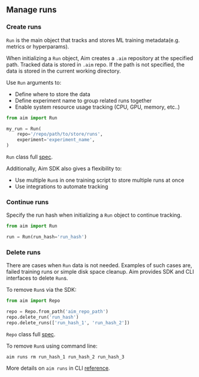 ## Manage runs

### Create runs

`Run` is the main object that tracks and stores ML training metadata(e.g. metrics or hyperparams).

When initializing a `Run` object, Aim creates a `.aim` repository at the specified path.
Tracked data is stored in `.aim` repo.
If the path is not specified, the data is stored in the current working directory.

Use `Run` arguments to:
 - Define where to store the data
 - Define experiment name to group related runs together
 - Enable system resource usage tracking (CPU, GPU, memory, etc..)

```python
from aim import Run

my_run = Run(
    repo='/repo/path/to/store/runs',
    experiment='experiment_name',
)
```
`Run` class full [spec](../refs/sdk.html#aim.sdk.run.Run).

Additionally, Aim SDK also gives a flexibility to:
- Use multiple `Run`s in one training script to store multiple runs at once
- Use integrations to automate tracking

### Continue runs

Specify the run hash when initializing a `Run` object to continue tracking.

```python
from aim import Run

run = Run(run_hash='run_hash')
```

### Delete runs

There are cases when `Run` data is not needed. Examples of such cases are, 
failed training runs or simple disk space cleanup. Aim provides SDK and CLI interfaces
to delete `Run`s.

To remove `Run`s via the SDK:

```python
from aim import Repo

repo = Repo.from_path('aim_repo_path')
repo.delete_run('run_hash')
repo.delete_runs(['run_hash_1', 'run_hash_2'])
```

`Repo` class full [spec](../refs/sdk.html#aim.sdk.repo.Repo).


To remove `Run`s using command line:
```shell
aim runs rm run_hash_1 run_hash_2 run_hash_3
```

More details on `aim runs` in CLI [reference](../refs/cli.html#runs).